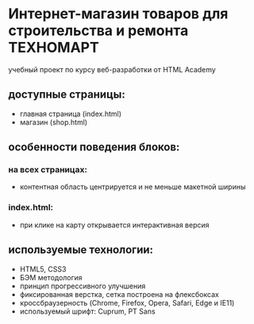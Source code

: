 # Интернет-магазин товаров для строительства и ремонта ТЕХНОМАРТ
учебный проект по курсу веб-разработки от HTML Academy

## доступные страницы:
- главная страница (index.html)
- магазин (shop.html)

## особенности поведения блоков:

### на всех страницах:
- контентная область центрируется и не меньше макетной ширины

### index.html:
- при клике на карту открывается интерактивная версия

## используемые технологии:
- HTML5, CSS3
- БЭМ методология
- принцип прогрессивного улучшения
- фиксированная верстка, сетка построена на флексбоксах
- кроссбраузерность (Chrome, Firefox, Opera, Safari, Edge и IE11)
- используемый шрифт: Cuprum, PT Sans